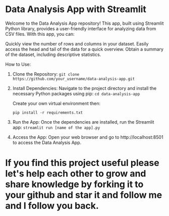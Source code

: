 # Data Analysis App with Streamlit

Welcome to the Data Analysis App repository! This app, built using Streamlit Python library, provides a user-friendly interface for analyzing data from CSV files. With this app, you can:

Quickly view the number of rows and columns in your dataset.
Easily access the head and tail of the data for a quick overview.
Obtain a summary of the dataset, including descriptive statistics.

How to Use:
1. Clone the Repository:
   ```git clone https://github.com/your_username/data-analysis-app.git```

   
3. Install Dependencies:
   Navigate to the project directory and install the necessary Python packages using pip:
   ```cd data-analysis-app```
   
   Create your own virtual environment
   then:
   
   ```pip install -r requirements.txt```

  
3. Run the App:
Once the dependencies are installed, run the Streamlit app:
```streamlit run [name of the app].py```


4. Access the App:
Open your web browser and go to http://localhost:8501 to access the Data Analysis App.


# If you find this project useful please let's help each other to grow and share knowledge by forking it to your github and star it and follow me and I follow you back.
